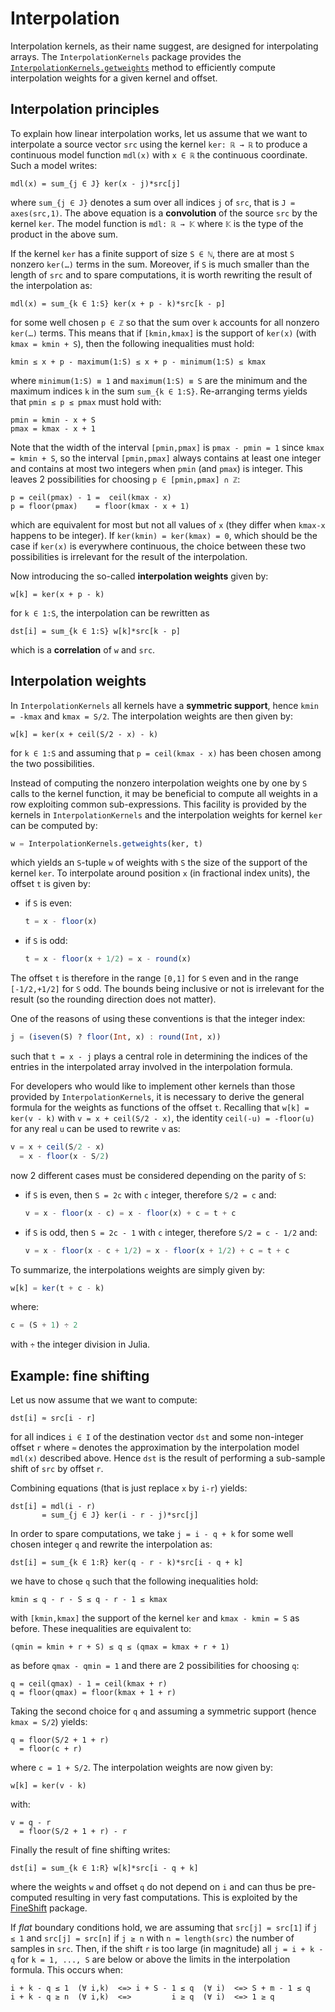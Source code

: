 # Interpolation

Interpolation kernels, as their name suggest, are designed for interpolating
arrays.  The `InterpolationKernels` package provides the
[`InterpolationKernels.getweights`](@ref) method to efficiently compute
interpolation weights for a given kernel and offset.


## Interpolation principles

To explain how linear interpolation works, let us assume that we want to
interpolate a source vector `src` using the kernel `ker: ℝ → ℝ` to produce a
continuous model function `mdl(x)` with `x ∈ ℝ` the continuous coordinate.
Such a model writes:

```
mdl(x) = sum_{j ∈ J} ker(x - j)*src[j]
```

where `sum_{j ∈ J}` denotes a sum over all indices `j` of `src`, that is `J =
axes(src,1)`.  The above equation is a **convolution** of the source `src` by
the kernel `ker`.  The model function is `mdl: ℝ → 𝕂` where `𝕂` is the type of
the product in the above sum.

If the kernel `ker` has a finite support of size `S ∈ ℕ`, there are at most `S`
nonzero `ker(…)` terms in the sum.  Moreover, if `S` is much smaller than the
length of `src` and to spare computations, it is worth rewriting the result of
the interpolation as:

```
mdl(x) = sum_{k ∈ 1:S} ker(x + p - k)*src[k - p]
```

for some well chosen `p ∈ ℤ` so that the sum over `k` accounts for all nonzero
`ker(…)` terms.  This means that if `[kmin,kmax]` is the support of `ker(x)`
(with `kmax = kmin + S`), then the following inequalities must hold:

```
kmin ≤ x + p - maximum(1:S) ≤ x + p - minimum(1:S) ≤ kmax
```

where `minimum(1:S) ≡ 1` and `maximum(1:S) ≡ S` are the minimum and the maximum
indices `k` in the sum `sum_{k ∈ 1:S}`.  Re-arranging terms yields that `pmin ≤
p ≤ pmax` must hold with:

```
pmin = kmin - x + S
pmax = kmax - x + 1
```

Note that the width of the interval `[pmin,pmax]` is `pmax - pmin = 1` since
`kmax = kmin + S`, so the interval `[pmin,pmax]` always contains at least one
integer and contains at most two integers when `pmin` (and `pmax`) is integer.
This leaves 2 possibilities for choosing `p ∈ [pmin,pmax] ∩ ℤ`:

```
p = ceil(pmax) - 1 =  ceil(kmax - x)
p = floor(pmax)    = floor(kmax - x + 1)
```

which are equivalent for most but not all values of `x` (they differ when
`kmax-x` happens to be integer).  If `ker(kmin) = ker(kmax) = 0`, which should
be the case if `ker(x)` is everywhere continuous, the choice between these two
possibilities is irrelevant for the result of the interpolation.

Now introducing the so-called **interpolation weights** given by:

```
w[k] = ker(x + p - k)
```

for `k ∈ 1:S`, the interpolation can be rewritten as

```
dst[i] = sum_{k ∈ 1:S} w[k]*src[k - p]
```

which is a **correlation** of `w` and `src`.


## Interpolation weights

In `InterpolationKernels` all kernels have a **symmetric support**, hence `kmin
= -kmax` and `kmax = S/2`.  The interpolation weights are then given by:

```
w[k] = ker(x + ceil(S/2 - x) - k)
```

for `k ∈ 1:S` and assuming that `p = ceil(kmax - x)` has been chosen among the
two possibilities.

Instead of computing the nonzero interpolation weights one by one by `S` calls
to the kernel function, it may be beneficial to compute all weights in a row
exploiting common sub-expressions.  This facility is provided by the kernels in
`InterpolationKernels` and the interpolation weights for kernel `ker` can be
computed by:

```julia
w = InterpolationKernels.getweights(ker, t)
```

which yields an `S`-tuple `w` of weights with `S` the size of the support of
the kernel `ker`.  To interpolate around position `x` (in fractional index
units), the offset `t` is given by:

- if `S` is even:

  ```julia
  t = x - floor(x)
  ```

- if `S` is odd:

  ```julia
  t = x - floor(x + 1/2) = x - round(x)
  ```

The offset `t` is therefore in the range `[0,1]` for `S` even and in the range
`[-1/2,+1/2]` for `S` odd.  The bounds being inclusive or not is irrelevant for
the result (so the rounding direction does not matter).

One of the reasons of using these conventions is that the integer index:

```julia
j = (iseven(S) ? floor(Int, x) : round(Int, x))
```

such that `t = x - j` plays a central role in determining the indices of the
entries in the interpolated array involved in the interpolation formula.

For developers who would like to implement other kernels than those provided by
`InterpolationKernels`, it is necessary to derive the general formula for the
weights as functions of the offset `t`.  Recalling that `w[k] = ker(v - k)`
with `v = x + ceil(S/2 - x)`, the identity `ceil(-u) = -floor(u)` for any real
`u` can be used to rewrite `v` as:

```julia
v = x + ceil(S/2 - x)
  = x - floor(x - S/2)
```

now 2 different cases must be considered depending on the parity of `S`:

- if `S` is even, then `S = 2c` with `c` integer, therefore `S/2 = c` and:

  ```julia
  v = x - floor(x - c) = x - floor(x) + c = t + c
  ```

- if `S` is odd, then `S = 2c - 1` with `c` integer, therefore `S/2 = c - 1/2`
  and:

  ```julia
  v = x - floor(x - c + 1/2) = x - floor(x + 1/2) + c = t + c
  ```

To summarize, the interpolations weights are simply given by:

```julia
w[k] = ker(t + c - k)
```

where:

```julia
c = (S + 1) ÷ 2
```

with `÷` the integer division in Julia.


## Example: fine shifting

Let us now assume that we want to compute:

```
dst[i] ≈ src[i - r]
```

for all indices `i ∈ I` of the destination vector `dst` and some non-integer
offset `r` where `≈` denotes the approximation by the interpolation model
`mdl(x)` described above.  Hence `dst` is the result of performing a sub-sample
shift of `src` by offset `r`.

Combining equations (that is just replace `x` by `i-r`) yields:

```
dst[i] = mdl(i - r)
       = sum_{j ∈ J} ker(i - r - j)*src[j]
```

In order to spare computations, we take `j = i - q + k` for some well chosen
integer `q` and rewrite the interpolation as:

```
dst[i] = sum_{k ∈ 1:R} ker(q - r - k)*src[i - q + k]
```

we have to chose `q` such that the following inequalities hold:

```
kmin ≤ q - r - S ≤ q - r - 1 ≤ kmax
```

with `[kmin,kmax]` the support of the kernel `ker` and `kmax - kmin = S` as
before.  These inequalities are equivalent to:

```
(qmin = kmin + r + S) ≤ q ≤ (qmax = kmax + r + 1)
```

as before `qmax - qmin = 1` and there are 2 possibilities for choosing `q`:

```
q = ceil(qmax) - 1 = ceil(kmax + r)
q = floor(qmax) = floor(kmax + 1 + r)
```

Taking the second choice for `q` and assuming a symmetric support (hence `kmax
= S/2`) yields:

```
q = floor(S/2 + 1 + r)
  = floor(c + r)
```

where `c = 1 + S/2`.  The interpolation weights are now given by:

```
w[k] = ker(v - k)
```

with:

```
v = q - r
  = floor(S/2 + 1 + r) - r
```

Finally the result of fine shifting writes:

```
dst[i] = sum_{k ∈ 1:R} w[k]*src[i - q + k]
```

where the weights `w` and offset `q` do not depend on `i` and can thus be
pre-computed resulting in very fast computations.  This is exploited by the
[FineShift](https://github.com/emmt/FineShift.jl) package.

If *flat* boundary conditions hold, we are assuming that `src[j] = src[1]` if
`j ≤ 1` and `src[j] = src[n]` if `j ≥ n` with `n = length(src)` the number of
samples in `src`.  Then, if the shift `r` is too large (in magnitude) all `j =
i + k - q` for `k = 1, ..., S` are below or above the limits in the
interpolation formula.  This occurs when:

```
i + k - q ≤ 1  (∀ i,k)  <=> i + S - 1 ≤ q  (∀ i)  <=> S + m - 1 ≤ q
i + k - q ≥ n  (∀ i,k)  <=>         i ≥ q  (∀ i)  <=> 1 ≥ q
```
